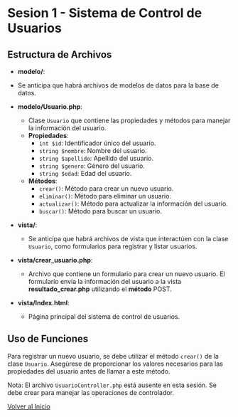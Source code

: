 # Sesion 1 - Sistema de Control de Usuarios

## Estructura de Archivos

- **modelo/**:
- Se anticipa que habrá archivos de modelos de datos para la base de datos.

- **modelo/Usuario.php**: 
  - Clase `Usuario` que contiene las propiedades y métodos para manejar la información del usuario.
  - **Propiedades**:
    - `int $id`: Identificador único del usuario.
    - `string $nombre`: Nombre del usuario.
    - `string $apellido`: Apellido del usuario.
    - `string $genero`: Género del usuario.
    - `string $edad`: Edad del usuario.
  - **Métodos**:
    - `crear()`: Método para crear un nuevo usuario.
    - `eliminar()`: Método para eliminar un usuario.
    - `actualizar()`: Método para actualizar la información del usuario.
    - `buscar()`: Método para buscar un usuario.
    
- **vista/**: 
  - Se anticipa que habrá archivos de vista que interactúen con la clase `Usuario`, como formularios para registrar y listar usuarios.

- **vista/crear_usuario.php**: 
  - Archivo que contiene un formulario para crear un nuevo usuario. El formulario envia la información del usuario a la vista **resultado_crear.php** utilizando el **método** POST.

- **vista/Index.html**: 
  - Página principal del sistema de control de usuarios.

## Uso de Funciones
Para registrar un nuevo usuario, se debe utilizar el método `crear()` de la clase `Usuario`. Asegúrese de proporcionar los valores necesarios para las propiedades del usuario antes de llamar a este método.

Nota: El archivo `UsuarioController.php` está ausente en esta sesión. Se debe crear para manejar las operaciones de controlador. 

[Volver al Inicio](../README.md)